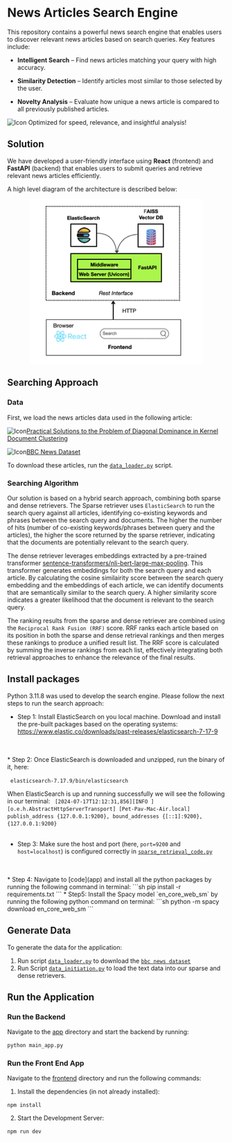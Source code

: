 # News Articles Search Engine

This repository contains a powerful news search engine that enables users to discover relevant news articles based on search queries. Key features include:

* **Intelligent Search** – Find news articles matching your query with high accuracy.

* **Similarity Detection** – Identify articles most similar to those selected by the user.

* **Novelty Analysis** – Evaluate how unique a news article is compared to all previously published articles.

<img src="https://github.githubassets.com/images/icons/emoji/unicode/1f680.png?v8" alt="Icon" width="22" height="22"> Optimized for speed, relevance, and insightful analysis!



## Solution
We have developed a user-friendly interface using **React** (frontend) and **FastAPI** (backend) that enables users to submit queries and retrieve relevant news articles efficiently.


A high level diagram of the architecture is described below:

<div align="center">
  <img src="images/search_architecture.png" alt="Description" width="400">
</div>

## Searching Approach

### Data
First, we load the news articles data used in the following article: 

<img src= "https://github.githubassets.com/images/icons/emoji/unicode/1f4c4.png?v8" alt="Icon" width="22" height="22">[Practical Solutions to the Problem of Diagonal Dominance in Kernel Document Clustering](https://publications.scss.tcd.ie/tech-reports/reports.06/TCD-CS-2006-04.pdf) 

<img src= "https://github.githubassets.com/images/icons/emoji/unicode/1f517.png?v8" alt="Icon" width="22" height="22">[BBC News Dataset](http://mlg.ucd.ie/datasets/bbc.html) 

To download these articles, run the [`data_loader.py`](data/data_loader.py) script.


 

### Searching Algorithm

Our solution is based on a hybrid search approach, combining both sparse and dense retrievers. The Sparse retriever uses `ElasticSearch` to run the search query against all articles, identifying co-existing keywords and phrases between the search query and documents. The higher the number of hits (number of co-existing keywords/phrases between query and the articles), the higher the score returned by the sparse retriever, indicating that the documents are potentially relevant to the search query.

The dense retriever leverages embeddings extracted by a pre-trained transformer [sentence-transformers/nli-bert-large-max-pooling](https://huggingface.co/sentence-transformers/nli-bert-large-max-pooling). This transformer generates embeddings for both the search query and each article. By calculating the cosine similairity score between the search query embedding and the embeddings of each article, we can identify documents that are semantically similar to the search query. A higher similarity score indicates a greater likelihood that the document is relevant to the search query.

The ranking results from the sparse and dense retriever are combined using the `Reciprocal Rank Fusion (RRF)` score. RRF ranks each article based on its position in both the sparse and dense retrieval rankings and then merges these rankings to produce a unified result list. The RRF score is calculated by summing the inverse rankings from each list, effectively integrating both retrieval approaches to enhance the relevance of the final results.

## Install packages

Python 3.11.8 was used to develop the search engine. Please follow the next steps to run the search approach:
* Step 1: Install ElasticSearch on you local machine. Download and 
install the pre-built packages based on the operating systems: https://www.elastic.co/downloads/past-releases/elasticsearch-7-17-9 
<br>
<br>
* Step 2: Once ElasticSearch is downloaded and unzipped, run the binary of it, here:

  ``` elasticsearch-7.17.9/bin/elasticsearch```

  When ElasticSearch is up and running successfully we will see the following in our terminal:
   ``` [2024-07-17T12:12:31,856][INFO ][o.e.h.AbstractHttpServerTransport] [Pet-Pav-Mac-Air.local] publish_address {127.0.0.1:9200}, bound_addresses {[::1]:9200}, {127.0.0.1:9200}```
<br>
<br>
* Step 3: Make sure the host and port (here, `port=9200` and `host=localhost`) is configured correctly in  [`sparse_retrieval_code.py`](app/sparse_retrieval_code.py)
<br>
<br>
* Step 4: Navigate to [code](app) and install all the python packages by running the following command in terminal:
  ```sh
  pip install -r requirements.txt  
  ```
* Step5: Install the Spacy model `en_core_web_sm` by running the following python command on terminal: 
  ```sh  
  python -m spacy download en_core_web_sm
  ```



## Generate Data

To generate the data for the application:

1) Run script [`data_loader.py`](data/data_loader.py) to download the [`bbc news dataset`](http://mlg.ucd.ie/datasets/bbc.html)
2) Run Script [`data_initiation.py`](data/data_initiation.py) to load the text data into our sparse and dense retrievers.


## Run the Application

### Run the Backend

Navigate to the [app](app) directory and start the backend by running: 

```sh
python main_app.py
```

### Run the Front End App

Navigate to the [frontend](frontend) directory and run the following commands:

1. Install the dependencies (in not already installed):
```shel 
npm install
```


2. Start the Development Server:

```sh   
npm run dev
```

